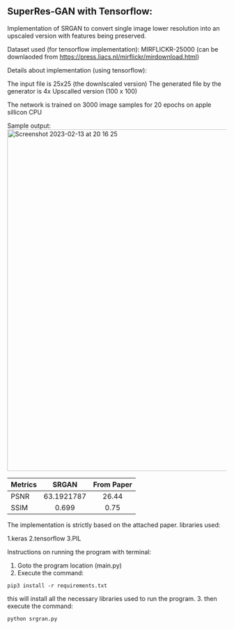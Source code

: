 ## SuperRes-GAN with Tensorflow:

Implementation of SRGAN to convert single image lower resolution into an upscaled version with features being preserved. 

Dataset used (for tensorflow implementation): 
MIRFLICKR-25000 (can be downlaoded from https://press.liacs.nl/mirflickr/mirdownload.html) 

Details about implementation (using tensorflow): 

The input file is 25x25 (the downlscaled version) 
The generated file by the generator is 4x Upscalled version (100 x 100)

The network is trained on 3000 image samples for 20 epochs on apple sillicon CPU

Sample output:
<img width="783" alt="Screenshot 2023-02-13 at 20 16 25" src="https://user-images.githubusercontent.com/44967770/218741183-369af1a8-db0a-4737-95e4-9efab9b59496.png">

| Metrics | SRGAN| From Paper |
| :---         |     :---:      |:---: |
| PSNR         |63.1921787      |26.44 |
| SSIM         | 0.699          |0.75  |

The implementation is strictly based on the attached paper. 
libraries used:

1.keras
2.tensorflow
3.PIL

Instructions on running the program with terminal:
1. Goto the program location (main.py)
2. Execute the command: 
```
pip3 install -r requirements.txt
```
this will install all the necessary libraries used to run the program.
3. then execute the command:
```
python srgran.py
```
